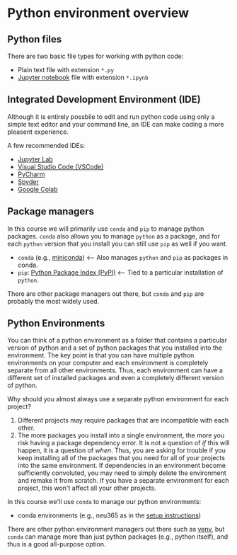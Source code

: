 # Python environment overview

## Python files
There are two basic file types for working with python code:
- Plain text file with extension `*.py`
- [Jupyter notebook](https://jupyter.org) file with extension `*.ipynb`

## Integrated Development Environment (IDE)
Although it is entirely possbile to edit and run python code using only a simple text editor and your command line, an IDE can make coding a more pleasent experience.

A few recommended IDEs:
- [Jupyter Lab](https://jupyter.org)
- [Visual Studio Code (VSCode)](https://code.visualstudio.com)
- [PyCharm](https://www.jetbrains.com/pycharm/)
- [Spyder](https://www.spyder-ide.org)
- [Google Colab](https://colab.research.google.com)

## Package managers
In this course we will primarily use `conda` and `pip` to manage python packages. `conda` also allows you to manage `python` as a package, and for each `python` version that you install you can still use `pip` as well if you want.

- `conda` (e.g., [miniconda](https://docs.conda.io/en/main/miniconda.html)) <-- Also manages `python` and `pip` as packages in conda.
- `pip`: [Python Package Index (PyPI)](https://pypi.org) <-- Tied to a particular installation of `python`.

There are other package managers out there, but `conda` and `pip` are probably the most widely used.

## Python Environments
You can think of a python environment as a folder that contains a particular version of python and a set of python packages that you installed into the environment. The key point is that you can have multiple python environments on your computer and each environment is completely separate from all other environments. Thus, each environment can have a different set of installed packages and even a completely different version of python.

Why should you almost always use a separate python environment for each project?
1. Different projects may require packages that are incompatible with each other.
2. The more packages you install into a single environment, the more you risk having a package dependency error. It is not a question of *if* this will happen, it is a question of *when*. Thus, you are asking for trouble if you keep installing all of the packages that you need for all of your projects into the same environment. If dependencies in an environment become sufficiently convoluted, you may need to simply delete the environment and remake it from scratch. If you have a separate environment for each project, this won't affect all your other projects.

In this course we'll use `conda` to manage our python environments:
- conda environments (e.g., neu365 as in the [setup instructions](setup-your-python-environment.md))

There are other python environment managers out there such as [venv](https://python.land/virtual-environments/virtualenv), but `conda` can manage more than just python packages (e.g., python itself), and thus is a good all-purpose option.
